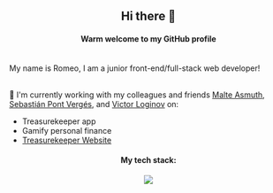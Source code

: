 
<h2 align="center"><strong>Hi there 👋</strong></h2>

<h4 align="center">Warm welcome to my GitHub profile</h4>
<br>
My name is Romeo, I am a junior front-end/full-stack web developer!
<br>
<br>

🔭 I'm currently working with my colleagues and friends [Malte Asmuth](https://github.com/malteasmuth), [Sebastián Pont Vergés](https://github.com/sebaspont), and [Victor Loginov](https://github.com/thegroosalugg) on:

- Treasurekeeper app
- Gamify personal finance
- [Treasurekeeper Website](http://www.treasurekeeper.online)

<h4 align="center">My tech stack:</h4>
<p align="center">
  <a href="https://skillicons.dev">
    <img src="https://skillicons.dev/icons?i=git,heroku,html,css,postgres,py,rails,ruby,bootstrap,js" />
  </a>
</p>

<!--
**berlincoders/berlincoders** is a ✨ _special_ ✨ repository because its `README.md` (this file) appears on your GitHub profile.

Here are some ideas to get you started:

- 🔭 I’m currently working on ...
- 🌱 I’m currently learning ...
- 👯 I’m looking to collaborate on ...
- 🤔 I’m looking for help with ...
- 💬 Ask me about ...
- 📫 How to reach me: ...
- 😄 Pronouns: ...
- ⚡ Fun fact: ...
-->
